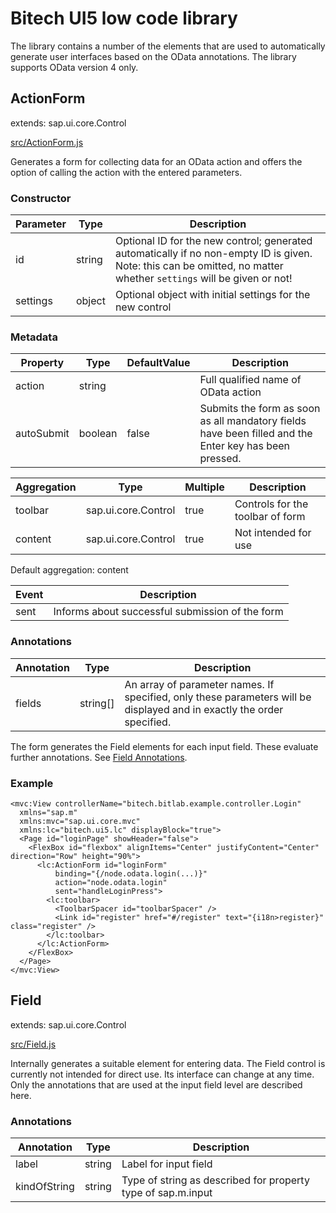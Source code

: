 # Bitech UI5 low code library

The library contains a number of the elements that are used to automatically generate user interfaces based on the OData annotations. The library supports OData version 4 only.

## ActionForm

extends: sap.ui.core.Control

[src/ActionForm.js](/src/ActionForm.js)

Generates a form for collecting data for an OData action and offers the option of calling the action with the entered parameters.

### Constructor

Parameter | Type    | Description  
----------|---------|--------------
id        | string  | Optional ID for the new control; generated automatically if no non-empty ID is given. Note: this can be omitted, no matter whether <code>settings</code> will be given or not!
settings  | object  | Optional object with initial settings for the new control

### Metadata

Property   | Type    | DefaultValue | Description
-----------|---------|--------------|------------
action     | string  |              | Full qualified name of OData action
autoSubmit | boolean | false        | Submits the form as soon as all mandatory fields have been filled and the Enter key has been pressed.

Aggregation | Type                | Multiple | Description
------------|---------------------|----------|------------
toolbar     | sap.ui.core.Control | true     | Controls for the toolbar of form
content     | sap.ui.core.Control | true     | Not intended for use

Default aggregation: content

Event | Description
------|------------
sent  | Informs about successful submission of the form

### Annotations

Annotation | Type     | Description
-----------|----------|------------
fields     | string[] | An array of parameter names. If specified, only these parameters will be displayed and in exactly the order specified.

The form generates the Field elements for each input field. These evaluate further annotations. See [Field Annotations](#annotations-1).

### Example

```
<mvc:View controllerName="bitech.bitlab.example.controller.Login"
  xmlns="sap.m"
  xmlns:mvc="sap.ui.core.mvc"
  xmlns:lc="bitech.ui5.lc" displayBlock="true">
  <Page id="loginPage" showHeader="false">
    <FlexBox id="flexbox" alignItems="Center" justifyContent="Center" direction="Row" height="90%">
      <lc:ActionForm id="loginForm" 
          binding="{/node.odata.login(...)}"
          action="node.odata.login"
          sent="handleLoginPress">
        <lc:toolbar>
          <ToolbarSpacer id="toolbarSpacer" />
          <Link id="register" href="#/register" text="{i18n>register}" class="register" />
        </lc:toolbar>
      </lc:ActionForm>
    </FlexBox>
  </Page>
</mvc:View>
```

## Field

extends: sap.ui.core.Control

[src/Field.js](/src/Field.js)

Internally generates a suitable element for entering data. The Field control is currently not intended for direct use. Its interface can change at any time. Only the annotations that are used at the input field level are described here.

### Annotations

Annotation   | Type     | Description
-------------|----------|------------
label        | string   | Label for input field
kindOfString | string   | Type of string as described for property type of sap.m.input